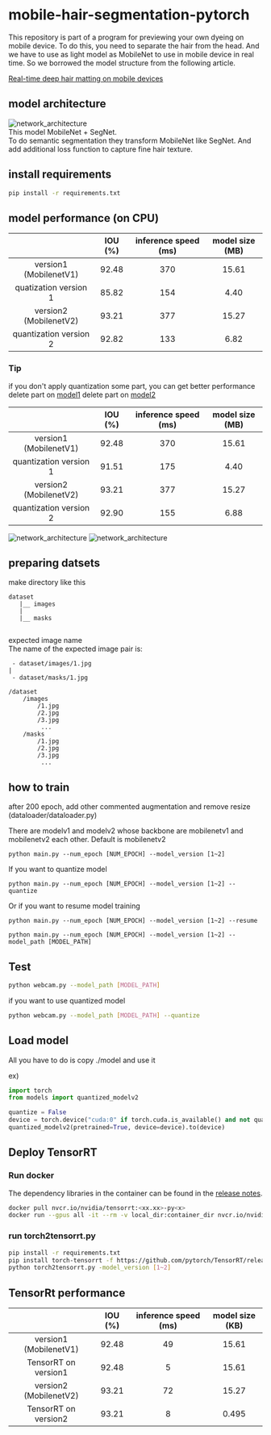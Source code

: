 # mobile-hair-segmentation-pytorch
This repository is part of a program for previewing your own dyeing on mobile device.
To do this, you need to separate the hair from the head.
And we have to use as light model as MobileNet to use in mobile device in real time.
So we borrowed the model structure from the following article.  
  
[Real-time deep hair matting on mobile devices](https://arxiv.org/abs/1712.07168) 

## model architecture
![network_architecture](./image/network_architecture.PNG)   
This model MobileNet + SegNet.  
To do semantic segmentation they transform MobileNet like SegNet.
And add additional loss function to capture fine hair texture.

## install requirements
```bash
pip install -r requirements.txt
```
## model performance (on CPU)
|                        | IOU (%) | inference speed (ms) | model size (MB) |
|:----------------------:|:-------:|:--------------------:|:---------------:|
| version1 (MobilenetV1) |  92.48  |         370          |      15.61      |
|  quatization version 1 |  85.82  |         154          |      4.40       |
| version2 (MobilenetV2) |  93.21  |         377          |      15.27      |
| quantization version 2 |  92.82  |         133          |      6.82       |

### Tip
if you don't apply quantization some part, you can get better performance  
delete part on [model1](https://github.com/wonbeomjang/mobile-hair-segmentation-pytorch/blob/b6a0b88fc6499e8fe24208355350c13b51b040a8/models/quantization/modelv1.py#L57)
delete part on [model2](https://github.com/wonbeomjang/mobile-hair-segmentation-pytorch/blob/b6a0b88fc6499e8fe24208355350c13b51b040a8/models/quantization/modelv2.py#L62)

|                         | IOU (%) | inference speed (ms) | model size (MB) |
|:-----------------------:|:-------:|:--------------------:|:---------------:|
| version1 (MobilenetV1)  |  92.48  |         370          |      15.61      |
| quantization version 1  |  91.51  |         175          |       4.40      |
| version2 (MobilenetV2)  |  93.21  |         377          |      15.27      |
| quantization version 2  |  92.90  |         155          |       6.88      |

![network_architecture](./image/sample_image.PNG)
![network_architecture](./image/webcam.gif)

## preparing datsets
make directory like this
```
dataset
   |__ images
   |
   |__ masks
   
```
expected image name  
The name of the expected image pair is:  
```
 - dataset/images/1.jpg 
| 
 - dataset/masks/1.jpg  
```

```
/dataset
    /images
        /1.jpg
        /2.jpg
        /3.jpg 
         ...
    /masks
        /1.jpg
        /2.jpg
        /3.jpg 
         ...
```
## how to train
after 200 epoch, add other commented augmentation and remove resize  
(dataloader/dataloader.py)  

There are modelv1 and modelv2 whose backbone are mobilenetv1 and mobilenetv2 each other.
Default is mobilenetv2
```
python main.py --num_epoch [NUM_EPOCH] --model_version [1~2]
```
If you want to quantize model
```
python main.py --num_epoch [NUM_EPOCH] --model_version [1~2] --quantize
```
Or if you want to resume model training
```
python main.py --num_epoch [NUM_EPOCH] --model_version [1~2] --resume
```
```
python main.py --num_epoch [NUM_EPOCH] --model_version [1~2] --model_path [MODEL_PATH]
```
## Test
```bash
python webcam.py --model_path [MODEL_PATH]
```
if you want to use quantized model
```bash
python webcam.py --model_path [MODEL_PATH] --quantize
```

## Load model
All you have to do is copy ./model and use it

ex)
```python
import torch
from models import quantized_modelv2

quantize = False
device = torch.device("cuda:0" if torch.cuda.is_available() and not quantize else "cpu")
quantized_modelv2(pretrained=True, device=device).to(device)
```

## Deploy TensorRT

### Run docker
The dependency libraries in the container can be found in the [release notes](https://docs.nvidia.com/deeplearning/tensorrt/container-release-notes/running.html).
```bash
docker pull nvcr.io/nvidia/tensorrt:<xx.xx>-py<x>
docker run --gpus all -it --rm -v local_dir:container_dir nvcr.io/nvidia/tensorrt:<xx.xx>-py<x>
```

### run torch2tensorrt.py
```bash
pip install -r requirements.txt
pip install torch-tensorrt -f https://github.com/pytorch/TensorRT/releases
python torch2tensorrt.py -model_version [1~2]
```

## TensorRt performance
|                        | IOU (%) | inference speed (ms) | model size (KB) |
|:----------------------:|:-------:|:--------------------:|:---------------:|
| version1 (MobilenetV1) |  92.48  |          49          |      15.61      |
|  TensorRT on version1  |  92.48  |          5           |      15.61      |
| version2 (MobilenetV2) |  93.21  |          72          |      15.27      |
|  TensorRT on version2  |  93.21  |          8           |      0.495      |
